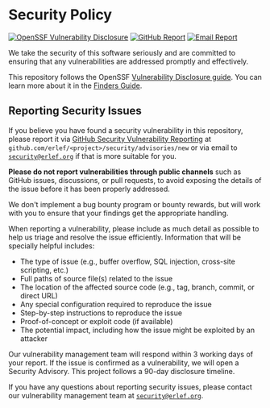 # Security Policy

[![OpenSSF Vulnerability Disclosure](https://img.shields.io/badge/OpenSSF-Vulnerability_Disclosure-green)][openssf-cvd-finders-guide]
[![GitHub Report](https://img.shields.io/badge/GitHub-Security_Advisories-blue)][github-private-vulnerability-reporting]
[![Email Report](https://img.shields.io/badge/Email-security%40erlef.org-blue)][email]

We take the security of this software seriously and are committed to ensuring
that any vulnerabilities are addressed promptly and effectively.

This repository follows the OpenSSF
[Vulnerability Disclosure guide][openssf-cvd-guide].
You can learn more about it in the [Finders Guide][openssf-cvd-finders-guide].

## Reporting Security Issues

If you believe you have found a security vulnerability in this repository,
please report it via [GitHub Security Vulnerability Reporting][github-private-vulnerability-reporting]
at `github.com/erlef/<project>/security/advisories/new`
or via email to [`security@erlef.org`][email] if that is more suitable for you.

**Please do not report vulnerabilities through public channels** such as GitHub
issues, discussions, or pull requests, to avoid exposing the details of the
issue before it has been properly addressed.

We don't implement a bug bounty program or bounty rewards, but will work with
you to ensure that your findings get the appropriate handling.

When reporting a vulnerability, please include as much detail as possible to
help us triage and resolve the issue efficiently. Information that will be
specially helpful includes:

- The type of issue (e.g., buffer overflow, SQL injection, cross-site scripting, etc.)
- Full paths of source file(s) related to the issue
- The location of the affected source code (e.g., tag, branch, commit, or direct URL)
- Any special configuration required to reproduce the issue
- Step-by-step instructions to reproduce the issue
- Proof-of-concept or exploit code (if available)
- The potential impact, including how the issue might be exploited by an attacker

Our vulnerability management team will respond within 3 working days of your
report. If the issue is confirmed as a vulnerability, we will open a Security
Advisory. This project follows a 90-day disclosure timeline.

If you have any questions about reporting security issues, please contact our
vulnerability management team at [`security@erlef.org`][email].

[openssf-cvd-guide]: https://github.com/ossf/oss-vulnerability-guide/tree/main
[openssf-cvd-finders-guide]: https://github.com/ossf/oss-vulnerability-guide/blob/main/finder-guide.md
[github-private-vulnerability-reporting]: https://docs.github.com/en/code-security/security-advisories/guidance-on-reporting-and-writing-information-about-vulnerabilities/privately-reporting-a-security-vulnerability#privately-reporting-a-security-vulnerability
[email]: mailto:security@erlef.org